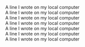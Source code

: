 A line I wrote on my local computer  
A line I wrote on my local computer  
A line I wrote on my local computer  
A line I wrote on my local computer  
A line I wrote on my local computer  
A line I wrote on my local computer  
A line I wrote on my local computer  
